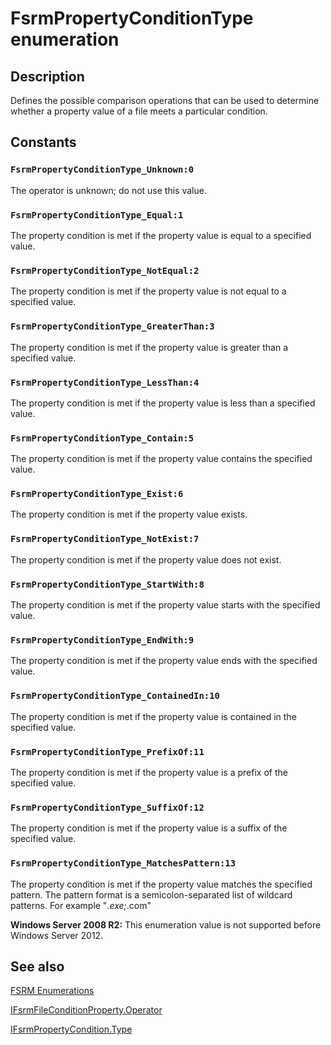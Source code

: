 # FsrmPropertyConditionType enumeration

## Description

Defines the possible comparison operations that can be used to determine whether a property value of a
file meets a particular condition.

## Constants

### `FsrmPropertyConditionType_Unknown:0`

The operator is unknown; do not use this value.

### `FsrmPropertyConditionType_Equal:1`

The property condition is met if the property value is equal to a specified value.

### `FsrmPropertyConditionType_NotEqual:2`

The property condition is met if the property value is not equal to a specified value.

### `FsrmPropertyConditionType_GreaterThan:3`

The property condition is met if the property value is greater than a specified value.

### `FsrmPropertyConditionType_LessThan:4`

The property condition is met if the property value is less than a specified value.

### `FsrmPropertyConditionType_Contain:5`

The property condition is met if the property value contains the specified value.

### `FsrmPropertyConditionType_Exist:6`

The property condition is met if the property value exists.

### `FsrmPropertyConditionType_NotExist:7`

The property condition is met if the property value does not exist.

### `FsrmPropertyConditionType_StartWith:8`

The property condition is met if the property value starts with the specified value.

### `FsrmPropertyConditionType_EndWith:9`

The property condition is met if the property value ends with the specified value.

### `FsrmPropertyConditionType_ContainedIn:10`

The property condition is met if the property value is contained in the specified value.

### `FsrmPropertyConditionType_PrefixOf:11`

The property condition is met if the property value is a prefix of the specified value.

### `FsrmPropertyConditionType_SuffixOf:12`

The property condition is met if the property value is a suffix of the specified value.

### `FsrmPropertyConditionType_MatchesPattern:13`

The property condition is met if the property value matches the specified pattern. The pattern format is a
semicolon-separated list of wildcard patterns. For example "*.exe;*.com"

**Windows Server 2008 R2:** This enumeration value is not supported before Windows Server 2012.

## See also

[FSRM Enumerations](https://learn.microsoft.com/previous-versions/windows/desktop/fsrm/fsrm-enumerations)

[IFsrmFileConditionProperty.Operator](https://learn.microsoft.com/previous-versions/windows/desktop/api/fsrmreports/nf-fsrmreports-ifsrmfileconditionproperty-get_operator)

[IFsrmPropertyCondition.Type](https://learn.microsoft.com/windows/win32/api/fsrmreports/nf-fsrmreports-ifsrmpropertycondition-get_type)